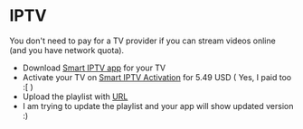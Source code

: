 # IPTV

You don't need to pay for a TV provider if you can stream videos online (and you have network quota).

- Download [Smart IPTV app](https://siptv.eu/howto/) for your TV
- Activate your TV on [Smart IPTV Activation](https://siptv.eu/activation/) for 5.49 USD ( Yes, I paid too :[ )
- Upload the playlist with [URL](https://raw.githubusercontent.com/suphero/IPTV/master/all.m3u)
- I am trying to update the playlist and your app will show updated version :)

